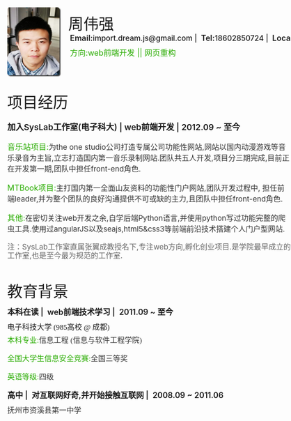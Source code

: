 <div style="width:1066px;position: relative;"><div style="position: relative;width:100%;height:180px;margin-top:50px;margin-left:80px"><img  src ="1.jpg" style="width:120px;height: 156px;border-radius: 5px 5px 5px 5px;box-shadow: 2px 2px 2px #333333;position: relative; float: left;"><div style="font-size: 35px;margin-top: 10px;font-weight: 500;margin-left:20px;position: relative; float: left;">周伟强</div><div style="position: absolute;width:800px;height:40px;left:144px;top:50px;font-weight:500;font-size:17px;"><span style="display: inline-block;margin-top: 10px;font-weight:600;font-size:18px;">Email:</span>import.dream.js@gmail.com&nbsp;|&nbsp;
					<span style="font-weight:600;font-size:18px;">Tel:</span>18602850724&nbsp;|&nbsp; 
					<span style="font-weight:600;font-size:18px;">Local:</span>Chengdu </div><div style="position: absolute;width:400px;top:90px;left:144px;color:#29AC00;font-size:18px;">方向:web前端开发&nbsp;||&nbsp;网页重构</div></div>
<div style="float: left;position: relative;width: 653px;height:auto;margin-left:80px"><div style="font-size: 35px;margin-top: 10px;font-weight:500;">项目经历</div><div style=""><p style="font-size:19px; font-weight: 600;">加入SysLab工作室(电子科大) | web前端开发 | 2012.09 ~ 至今</p><p style="color:#29AC00;font-size:18px;">音乐站项目:<span style="font-size:17px;color:#333">为the one studio公司打造专属公司功能性网站,网站以国内动漫游戏等音乐录音为主旨,立志打造国内第一音乐录制网站.团队共五人开发,项目分三期完成,目前正在开发第一期,团队中担任front-end角色.</span></p><p style="color:#29AC00;font-size:18px;">MTBook项目:<span style="font-size:17px;color:#333">主打国内第一全面山友资料的功能性门户网站,团队开发过程中, 担任前端leader,并为整个团队的良好沟通提供不可或缺的主力,且团队中担任front-end角色.</span></p><p style="color:#29AC00;font-size:18px;">其他:<span style="font-size:17px;color:#333">在密切关注web开发之余,自学后端Python语言,并使用python写过功能完整的爬虫工具.使用过angularJS以及seajs,html5&css3等前端前沿技术搭建个人门户型网站.</span></p><p style="font-size:15px;color:#666;line-height: 20px;padding-top: 2px;margin-bottom: 14px;font-size:17px;">注：SysLab工作室直属张翼成教授名下,专注web方向,孵化创业项目.是学院最早成立的工作室,也是至今最为规范的工作室.</p></div></div><div style="float: left;position: relative;width: 303px;height:auto;margin-left:30px"><div style="position: relative;font-size: 35px;font-weight: 500;margin-top:10px;">掌握技能</div><div style="width:100%;height:35px;position:relative;flote:left;margin-left:10px; margin-top: 10px;"><div style="height: 21px;width: 100%;"><span style="font-size:18px;float:left;">HTML & XHTML & HTML5</span></div><div style="height: 21px;width: 100%;margin-top:10px;"><span style="width:50px;height:10px;position:relative;flote:left;background: -webkit-gradient(linear, 10 9, 42 83%, from(rgb(82, 235, 53)), to(rgb(15, 162, 33)));float:left;margin-right:1px;"></span><span style="width:50px;height:10px;position:relative;flote:left;margin-right:1px;background: -webkit-gradient(linear, 10 9, 42 83%, from(rgb(47, 170, 24)), to(rgb(6, 122, 20)));float:left"></span><span style="width:50px;height:10px;position:relative;flote:left;margin-right:1px;background: -webkit-gradient(linear, 10 9, 42 83%, from(rgb(39, 153, 17)), to(rgb(2, 105, 15)));float:left"></span><span style="width:50px;height:10px;position:relative;flote:left;margin-right:1px;background: -webkit-gradient(linear, 10 9, 42 83%,  from(rgb(30, 136, 10)), to(rgb(6, 112, 19)));float:left"></span><span style="width:25px;height:10px;position:relative;flote:left;margin-right:1px;background: -webkit-gradient(linear, 10 9, 42 83%, from(rgb(25, 114, 9)), to(rgb(1, 82, 11)));float:left"></span><span style="float:left;margin-left:10px;margin-top: -5px;">4.5</span></div></div><div style="width:100%;height:35px;position:relative;flote:left;margin-left:10px; margin-top: 10px;"><div style="height: 21px;width: 100%;"><span style="font-size:18px;float:left;">CSS2 & CSS3</span></div><div style="height: 21px;width: 100%;margin-top:16px;"><span style="width:50px;height:10px;position:relative;flote:left;background: -webkit-gradient(linear, 10 9, 42 83%, from(rgb(240, 102, 102)), to(rgb(219, 0, 0)));float:left;margin-right:1px;"></span><span style="width:50px;height:10px;position:relative;flote:left;margin-right:1px;background: -webkit-gradient(linear, 10 9, 42 83%, from(rgb(247, 3, 3)), to(rgb(194, 0, 0)));float:left"></span><span style="width:50px;height:10px;position:relative;flote:left;margin-right:1px;background: -webkit-gradient(linear, 10 9, 42 83%,from(rgb(228, 3, 3)), to(rgb(134, 0, 0)));float:left"></span><span style="width:50px;height:10px;position:relative;flote:left;margin-right:1px;background: -webkit-gradient(linear, 10 9, 42 83%, from(rgb(172, 3, 3)), to(rgb(88, 1, 1)));float:left"></span><span style="width:25px;height:10px;position:relative;flote:left;margin-right:1px;background: -webkit-gradient(linear, 10 9, 42 83%, from(rgb(112, 4, 9)), to(rgb(68, 3, 3)));float:left"></span><span style="float:left;margin-left:10px;margin-top: -5px;">4.5</span></div></div><div style="width:100%;height:35px;position:relative;flote:left;margin-left:10px; margin-top: 10px;"><div style="height: 21px;width: 100%;"><span style="font-size:18px;float:left;">Javascript</span></div><div style="height: 21px;width: 100%;margin-top:23px;"><span style="width:50px;height:10px;position:relative;flote:left;background: -webkit-gradient(linear, 10 9, 42 83%, from(rgb(10, 145, 252)), to(rgb(0, 99, 138)));float:left;margin-right:1px;"></span><span style="width:50px;height:10px;position:relative;margin-right:1px;background: -webkit-gradient(linear, 10 9, 42 83%, from(rgb(0, 72, 139)), to(rgb(0, 9, 219)));float:left"></span><span style="width:50px;height:10px;position:relative;float: left;margin-right:1px;background: -webkit-gradient(linear, 10 9, 42 83%, from(rgb(0, 59, 184)), to(rgb(0, 18, 146)));"></span><span style="width:50px;height:10px;position:relative;margin-right:1px;background: -webkit-gradient(linear, 10 9, 42 83%, from(rgb(1, 14, 111)), to(rgb(0, 16, 102)));float:left"></span><span style="float:left;margin-left:10px;margin-top: -5px;">4.0</span></div></div><div style="width:100%;height:35px;position:relative;flote:left;margin-left:10px; margin-top: 29px;"><div style="height: 21px;width: 100%;"><span style="font-size:18px;float:left;">JQuery</span></div><div style="height: 21px;width: 100%;margin-top:10px;"><span style="width:50px;height:10px;position:relative;flote:left;background: -webkit-gradient(linear, 10 9, 42 83%, from(rgb(238, 255, 111)), to(rgb(204, 246, 34)));float:left;margin-right:1px;"></span>
							<span style="width:50px;height:10px;position:relative;flote:left;margin-right:1px;background: -webkit-gradient(linear, 10 9, 42 83%, from(rgb(244, 252, 53)), to(rgb(188, 224, 0)));float:left"></span>
							<span style="width:50px;height:10px;position:relative;flote:left;margin-right:1px;background: -webkit-gradient(linear, 10 9, 42 83%, from(rgb(233, 224, 16)), to(rgb(172, 187, 0)));float:left"></span>
							<span style="width:50px;height:10px;position:relative;flote:left;margin-right:1px;background: -webkit-gradient(linear, 10 9, 42 83%, from(rgb(178, 179, 0)), to(rgb(136, 155, 0)));float:left"></span>
							<span style="width:25px;height:10px;position:relative;flote:left;margin-right:1px;background: -webkit-gradient(linear, 10 9, 42 83%, from(rgb(161, 175, 0)), to(rgb(122, 108, 2)));float:left"></span>
							<span style="float:left;margin-left:10px;margin-top: -5px;">4.5</span></div></div><div style="width:100%;height:40px;position:relative;flote:left;margin-left:10px; margin-top: 10px;"><div style="height: 21px;width: 100%;"><span style="font-size:18px;float:left;">PHP & Python</span></div><div style="height: 21px;width: 100%;margin-top:16px;">
							<span style="width:50px;height:10px;position:relative;flote:left;background: -webkit-gradient(linear, 10 9, 42 83%, from(rgb(16, 250, 212)), to(rgb(5, 143, 132)));float:left;margin-right:1px;"></span>
							<span style="width:50px;height:10px;position:relative;flote:left;margin-right:1px;background: -webkit-gradient(linear, 10 9, 42 83%, from(rgb(0, 121, 145)), to(rgb(0, 86, 90)));float:left"></span>
							<span style="float:left;margin-left:10px;margin-top: -5px;">2.0</span></div></div><div style="width:100%;height:35px;position:relative;flote:left;margin-left:10px; margin-top: 17px;"><div style="height: 21px;width: 100%;"><span style="font-size:18px;float:left;">C & C++</span></div><div style="height: 21px;width: 100%;margin-top:10px;">
<span style="width:50px;height:10px;position:relative;float: left;background: -webkit-gradient(linear, 10 9, 42 83%, from(rgb(252, 40, 40)), to(rgb(216, 0, 0)));float: left;margin-right:1px;"></span>
							<span style="width:50px;height:10px;position:relative;flote:left;margin-right:1px;background: -webkit-gradient(linear, 10 9, 42 83%, from(rgb(173, 0, 0)), to(rgb(109, 0, 0)));float:left"></span><span style="float:left;margin-left:10px;margin-top: -5px;">2.0</span></div></div></div></div>
<div style="float: left;position: relative;margin-top:20px;margin-left:80px;width: 663px;height:330px;"><div style="font-size: 35px;margin-top: 10px;font-weight: 500;">教育背景</div><div style="width:100%"><div style="width:100%;height:30px;margin-top:10px;font-weight: 600;;font-size:18px;"><span>本科在读</span>&nbsp;|&nbsp; <span>web前端技术学习</span>&nbsp;|&nbsp; <span>2011.09 ~ 至今</span></div><div style="width:100%;font-size:17px;font-family: 微软雅黑;"><div style="margin-top:5px;">电子科技大学 (985高校 @ 成都)</div><p style="margin-top:5px;color:#29AC00;font-size:17px;">本科专业:<span style="font-size:17px;color:#333">信息工程 (信息与软件工程学院)</span></p><p style="color:#29AC00;font-size:17px;margin-top:0px;">全国大学生信息安全竞赛:<span style="font-size:17px;color:#333; ">全国三等奖</span></p><p style="color:#29AC00;font-size:17px;margin-top:5px;">英语等级:<span style="font-size:17px;color:#333">四级</span></p></div></div><div style="width:100%;font-size:18px;"><div style="width:100%;height:24px;font-weight: 600;"><span>高中</span>&nbsp;|&nbsp; <span>对互联网好奇,并开始接触互联网</span>&nbsp;|&nbsp; <span>2008.09 ~ 2011.06</span></div><span style="font-size:17px;color:#333;line-height:50px;position: relative;">抚州市资溪县第一中学</span></div>
<div style="float: left;position: absolute;width: 323px;margin-top:40px;height:330px;margin-left:10px;left:695px;top:-40px"><div style="font-size: 35px;margin-top: 10px;font-weight: 500;">总结</div><p style="font-size:17px; line-height: 20px;">在大二上学期(2012.09)加入工作室以来,一直努力学习webd端开发技术,在此期间不仅掌握知识技术,更遇上很多志同道合的朋友.</p><p style="font-size:18px; line-height: 20px;">就个人爱好而言,平时喜欢关注知乎上国内牛人(如玉伯,司徒正美等)的最新技术,喜欢关注web最新前沿技术,还要做一段时间的github新人.</p><p style="font-size:18px; line-height: 20px;">关于web开发,已将其认真内化为一种习惯，期待将爱好（web）变成生活！！</p><p style="font-size:18px; line-height: 20px;">&nbsp;&nbsp;&nbsp;&nbsp;&nbsp;&nbsp;&nbsp;&nbsp;&nbsp;&nbsp;&nbsp;&nbsp;&nbsp;&nbsp;&nbsp;&nbsp;一心向全端的前端程序员！！</p><p style="font-size:18px; line-height: 20px;">&nbsp;&nbsp;&nbsp;&nbsp;&nbsp;&nbsp;&nbsp;&nbsp;&nbsp;&nbsp;&nbsp;&nbsp;&nbsp;&nbsp;&nbsp;&nbsp;&nbsp;&nbsp;&nbsp;&nbsp;&nbsp;&nbsp;&nbsp;&nbsp;&nbsp;&nbsp;&nbsp;&nbsp;&nbsp;&nbsp;&nbsp;&nbsp;&nbsp;&nbsp;&nbsp;&nbsp;&nbsp;&nbsp;&nbsp;&nbsp;&nbsp;开源万岁！！</p></div>
</div>


